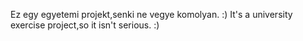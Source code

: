 Ez egy egyetemi projekt,senki ne vegye komolyan. :) 
It's a university exercise project,so it isn't serious. :)
